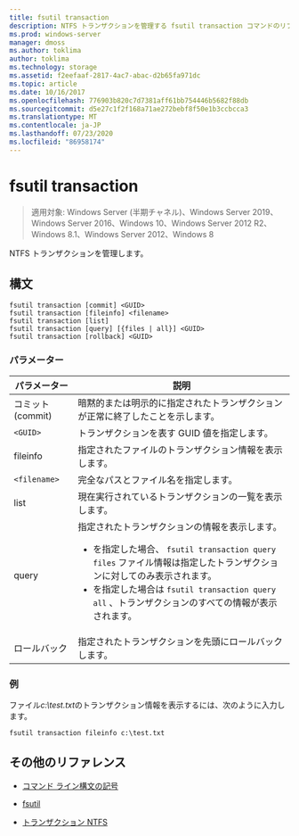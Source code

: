 ```yaml
---
title: fsutil transaction
description: NTFS トランザクションを管理する fsutil transaction コマンドのリファレンス記事です。
ms.prod: windows-server
manager: dmoss
ms.author: toklima
author: toklima
ms.technology: storage
ms.assetid: f2eefaaf-2817-4ac7-abac-d2b65fa971dc
ms.topic: article
ms.date: 10/16/2017
ms.openlocfilehash: 776903b820c7d7381aff61bb754446b5682f88db
ms.sourcegitcommit: d5e27c1f2f168a71ae272bebf8f50e1b3ccbcca3
ms.translationtype: MT
ms.contentlocale: ja-JP
ms.lasthandoff: 07/23/2020
ms.locfileid: "86958174"
---
```

# <a name="fsutil-transaction"></a>fsutil transaction

> 適用対象: Windows Server (半期チャネル)、Windows Server 2019、Windows Server 2016、Windows 10、Windows Server 2012 R2、Windows 8.1、Windows Server 2012、Windows 8

NTFS トランザクションを管理します。

## <a name="syntax"></a>構文

```
fsutil transaction [commit] <GUID>
fsutil transaction [fileinfo] <filename>
fsutil transaction [list]
fsutil transaction [query] [{files | all}] <GUID>
fsutil transaction [rollback] <GUID>
```

### <a name="parameters"></a>パラメーター

| パラメーター | 説明 |
| --------- | ----------- |
| コミット (commit) | 暗黙的または明示的に指定されたトランザクションが正常に終了したことを示します。 |
| `<GUID>` | トランザクションを表す GUID 値を指定します。 |
| fileinfo  | 指定されたファイルのトランザクション情報を表示します。 |
| `<filename>` | 完全なパスとファイル名を指定します。 |
| list | 現在実行されているトランザクションの一覧を表示します。 |
| query | 指定されたトランザクションの情報を表示します。<ul><li>を指定した場合、 `fsutil transaction query files` ファイル情報は指定したトランザクションに対してのみ表示されます。</li><li>を指定した場合は `fsutil transaction query all` 、トランザクションのすべての情報が表示されます。</li></ul> |
| ロールバック | 指定されたトランザクションを先頭にロールバックします。 |

### <a name="examples"></a>例

ファイル*c:\test.txt*のトランザクション情報を表示するには、次のように入力します。

```
fsutil transaction fileinfo c:\test.txt
```

## <a name="additional-references"></a>その他のリファレンス

- [コマンド ライン構文の記号](command-line-syntax-key.md)

- [fsutil](fsutil.md)

- [トランザクション NTFS](/previous-versions/windows/it-pro/windows-server-2008-r2-and-2008/cc730726(v=ws.10))
